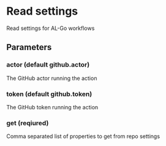 # Read settings
Read settings for AL-Go workflows
## Parameters
### actor (default github.actor)
The GitHub actor running the action
### token (default github.token)
The GitHub token running the action
### get (reqiured)
Comma separated list of properties to get from repo settings
